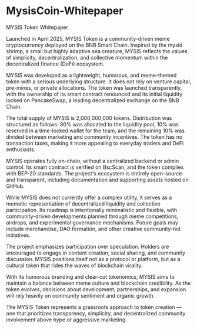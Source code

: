 # MysisCoin-Whitepaper
MYSIS Token Whitepaper

Launched in April 2025, MYSIS Token is a community-driven meme cryptocurrency deployed on the BNB Smart Chain. Inspired by the mysid shrimp, a small but highly adaptive sea creature, MYSIS reflects the values of simplicity, decentralization, and collective momentum within the decentralized finance (DeFi) ecosystem.

MYSIS was developed as a lightweight, humorous, and meme-themed token with a serious underlying structure. It does not rely on venture capital, pre-mines, or private allocations. The token was launched transparently, with the ownership of its smart contract renounced and its initial liquidity locked on PancakeSwap, a leading decentralized exchange on the BNB Chain.

The total supply of MYSIS is 2,000,000,000 tokens. Distribution was structured as follows: 80% was allocated to the liquidity pool, 10% was reserved in a time-locked wallet for the team, and the remaining 10% was divided between marketing and community incentives. The token has no transaction taxes, making it more appealing to everyday traders and DeFi enthusiasts.

MYSIS operates fully on-chain, without a centralized backend or admin control. Its smart contract is verified on BscScan, and the token complies with BEP-20 standards. The project's ecosystem is entirely open-source and transparent, including documentation and supporting assets hosted on GitHub.

While MYSIS does not currently offer a complex utility, it serves as a memetic representation of decentralized liquidity and collective participation. Its roadmap is intentionally minimalistic and flexible, with community-driven developments planned through meme competitions, airdrops, and experimental governance mechanisms. Future goals may include merchandise, DAO formation, and other creative community-led initiatives.

The project emphasizes participation over speculation. Holders are encouraged to engage in content creation, social sharing, and community discussion. MYSIS positions itself not as a protocol or platform, but as a cultural token that rides the waves of blockchain virality.

With its humorous branding and clear-cut tokenomics, MYSIS aims to maintain a balance between meme culture and blockchain credibility. As the token evolves, decisions about development, partnerships, and expansion will rely heavily on community sentiment and organic growth.

The MYSIS Token represents a grassroots approach to token creation — one that prioritizes transparency, simplicity, and decentralized community involvement above hype or aggressive marketing.
